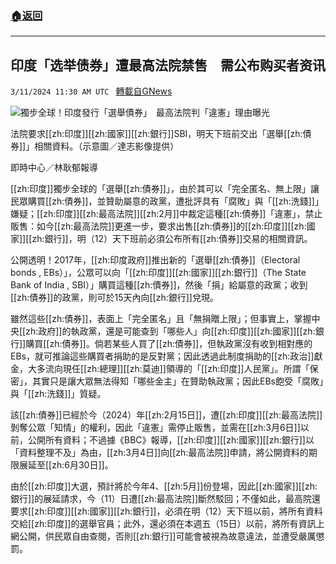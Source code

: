 ###  [:house:返回](README.md)
---


## 印度「选举债券」遭最高法院禁售　需公布购买者资讯
`3/11/2024 11:30 AM UTC ` [轉載自GNews](https://gnews.org/articles/2384235)

![獨步全球！印度發行「選舉債券」　最高法院判「違憲」理由曝光](https://cdn.ftvnews.com.tw/manasystem/FileData/News/70246570-7677-489e-a995-f519bc8cf8b4.jpg "獨步全球！印度發行「選舉債券」　最高法院判「違憲」理由曝光")

法院要求[[zh:印度]][[zh:國家]][[zh:銀行]]SBI，明天下班前交出「選舉[[zh:債券]]」相關資料。（示意圖／達志影像提供）

即時中心／林耿郁報導

[[zh:印度]]獨步全球的「選舉[[zh:債券]]」，由於其可以「完全匿名、無上限」讓民眾購買[[zh:債券]]，並贊助屬意的政黨，遭批評具有「腐敗」與「[[zh:洗錢]]」嫌疑；[[zh:印度]][[zh:最高法院]][[zh:2月]]中裁定這種[[zh:債券]]「違憲」，禁止販售：如今[[zh:最高法院]]更進一步，要求出售[[zh:債券]]的[[zh:印度]][[zh:國家]][[zh:銀行]]，明（12）天下班前必須公布所有[[zh:債券]]交易的相關資訊。

公開透明！2017年，[[zh:印度政府]]推出新的「選舉[[zh:債券]]（Electoral bonds , EBs）」，公眾可以向「[[zh:印度]][[zh:國家]][[zh:銀行]]（The State Bank of India , SBI）」購買這種[[zh:債券]]，然後「捐」給屬意的政黨；收到[[zh:債券]]的政黨，則可於15天內向[[zh:銀行]]兌現。

雖然這些[[zh:債券]]，表面上「完全匿名」且「無捐贈上限」；但事實上，掌握中央[[zh:政府]]的執政黨，還是可能查到「哪些人」向[[zh:印度]][[zh:國家]][[zh:銀行]]購買[[zh:債券]]。倘若某些人買了[[zh:債券]]，但執政黨沒有收到相對應的EBs，就可推論這些購買者捐助的是反對黨；因此透過此制度捐助的[[zh:政治]]獻金，大多流向現任[[zh:總理]][[zh:莫迪]]領導的「[[zh:印度]]人民黨」。所謂「保密」，其實只是讓大眾無法得知「哪些金主」在贊助執政黨；因此EBs飽受「腐敗」與「[[zh:洗錢]]」質疑。

該[[zh:債券]]已經於今（2024）年[[zh:2月15日]]，遭[[zh:印度]][[zh:最高法院]]剝奪公眾「知情」的權利，因此「違憲」需停止販售，並需在[[zh:3月6日]]以前，公開所有資料；不過據《BBC》報導，[[zh:印度]][[zh:國家]][[zh:銀行]]以「資料整理不及」為由，[[zh:3月4日]]向[[zh:最高法院]]申請，將公開資料的期限展延至[[zh:6月30日]]。

由於[[zh:印度]]大選，預計將於今年4、[[zh:5月]]份登場，因此[[zh:國家]][[zh:銀行]]的展延請求，今（11）日遭[[zh:最高法院]]斷然駁回；不僅如此，最高院還要求[[zh:印度]][[zh:國家]][[zh:銀行]]，必須在明（12）天下班以前，將所有資料交給[[zh:印度]]的選舉官員；此外，還必須在本週五（15日）以前，將所有資訊上網公開，供民眾自由查閱，否則[[zh:銀行]]可能會被視為故意違法，並遭受嚴厲懲罰。
